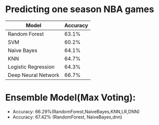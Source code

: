# Predicting one season NBA games


| Model                        | Accuracy |
|-------------------------|------------|
|Random Forest           |   63.1%  |
|SVM                            |   60.2%  |
|Naive Bayes                |   64.1%  |
|KNN                             |   64.7%  |
|Logistic Regression     |   64.3%  |
|Deep Neural Network  |   66.7%  |

# Ensemble Model(Max Voting):
+ Accuracy: 66.29%(RandomForest,NaiveBayes,KNN,LR,DNN)
+ Accuracy: 67.42% (RandomForest, NaiveBayes,dnn)
